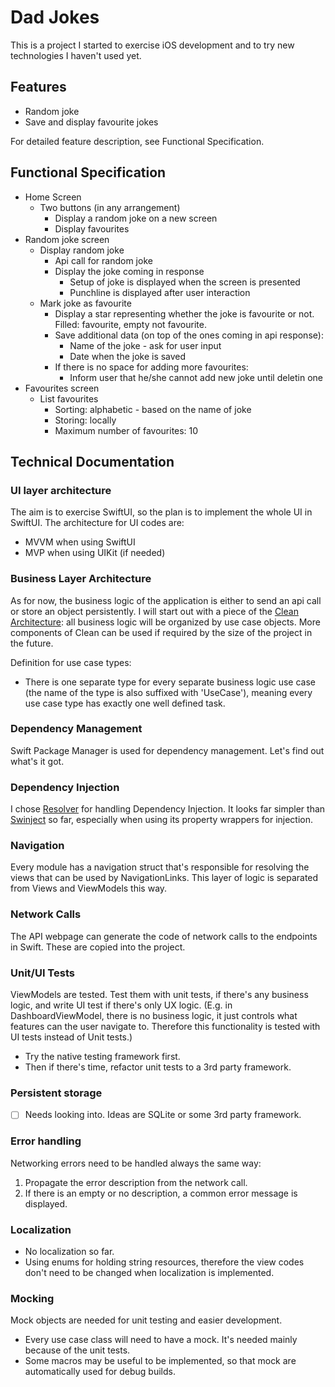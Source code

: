 # Dad Jokes

This is a project I started to exercise iOS development and to try new technologies I haven't used yet.

## Features
- Random joke
- Save and display favourite jokes

For detailed feature description, see Functional Specification.

## Functional Specification
- Home Screen
    - Two buttons (in any arrangement)
        - Display a random joke on a new screen
        - Display favourites
- Random joke screen
  - Display random joke
    - Api call for random joke
    - Display the joke coming in response
      - Setup of joke is displayed when the screen is presented
      - Punchline is displayed after user interaction
  - Mark joke as favourite
    - Display a star representing whether the joke is favourite or not. Filled: favourite, empty not favourite.
    - Save additional data (on top of the ones coming in api response):
      - Name of the joke - ask for user input
      - Date when the joke is saved
    - If there is no space for adding more favourites:
      - Inform user that he/she cannot add new joke until deletin one
- Favourites screen
  - List favourites
    - Sorting: alphabetic - based on the name of joke
    - Storing: locally
    - Maximum number of favourites: 10

## Technical Documentation

### UI layer architecture
The aim is to exercise SwiftUI, so the plan is to implement the whole UI in SwiftUI. The architecture for UI codes are:
- MVVM when using SwiftUI
- MVP when using UIKit (if needed)

### Business Layer Architecture
As for now, the business logic of the application is either to send an api call or store an object persistently. I will start out with a piece of the [Clean Architecture](https://blog.cleancoder.com/uncle-bob/2012/08/13/the-clean-architecture.html): all business logic will be organized by use case objects. More components of Clean can be used if required by the size of the project in the future.

Definition for use case types:
- There is one separate type for every separate business logic use case (the name of the type is also suffixed with 'UseCase'), meaning every use case type has exactly one well defined task.

### Dependency Management
Swift Package Manager is used for dependency management. Let's find out what's it got.

### Dependency Injection
I chose [Resolver](https://github.com/hmlongco/Resolver) for handling Dependency Injection. It looks far simpler than [Swinject](https://github.com/Swinject/Swinject) so far, especially when using its property wrappers for injection.

### Navigation
Every module has a navigation struct that's responsible for resolving the views that can be used by NavigationLinks. This layer of logic is separated from Views and ViewModels this way.

### Network Calls
The API webpage can generate the code of network calls to the endpoints in Swift. These are copied into the project.

### Unit/UI Tests
ViewModels are tested. Test them with unit tests, if there's any business logic, and write UI test if there's only UX logic. (E.g. in DashboardViewModel, there is no business logic, it just controls what features can the user navigate to. Therefore this functionality is tested with UI tests instead of Unit tests.)
- Try the native testing framework first.
- Then if there's time, refactor unit tests to a 3rd party framework.

### Persistent storage
- [ ] Needs looking into. Ideas are SQLite or some 3rd party framework.

### Error handling
Networking errors need to be handled always the same way:
1. Propagate the error description from the network call.
2. If there is an empty or no description, a common error message is displayed.

### Localization
- No localization so far.
- Using enums for holding string resources, therefore the view codes don't need to be changed when localization is implemented.

### Mocking
Mock objects are needed for unit testing and easier development.
- Every use case class will need to have a mock. It's needed mainly because of the unit tests.
- Some macros may be useful to be implemented, so that mock are automatically used for debug builds.
